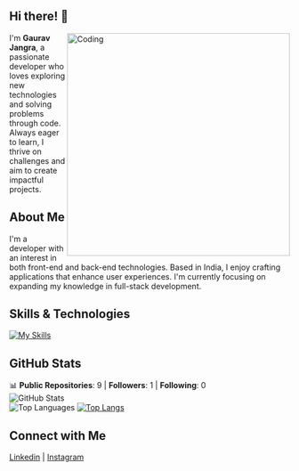 ## Hi there! 👋
<img align="right" alt="Coding" width="400" src="https://media.giphy.com/media/qgQUggAC3Pfv687qPC/giphy.gif" />

I'm **Gaurav Jangra**, a passionate developer who loves exploring new technologies and solving problems through code. Always eager to learn, I thrive on challenges and aim to create impactful projects.

## About Me

I'm a developer with an interest in both front-end and back-end technologies. Based in India, I enjoy crafting applications that enhance user experiences. I'm currently focusing on expanding my knowledge in full-stack development.

## Skills & Technologies

[![My Skills](https://skillicons.dev/icons?i=nodejs,py,c,cpp,nextjs,js,ts,mysql,mongodb,vercel,netlify,npm,aws,tailwind,html,css,postman,figma,express&perline=8)](https://skillicons.dev)

## GitHub Stats
📊 **Public Repositories**: 9  |  **Followers**: 1  |  **Following**: 0  
 ![GitHub Stats](https://github-readme-stats.vercel.app/api?username=gaurav4040&show_icons=true&theme=radical)  
 ![Top Languages](https://github-readme-stats.vercel.app/api/top-langs/?username=gaurav4040&layout=compact&theme=radical)
[![Top Langs](https://github-readme-stats.vercel.app/api/top-langs/?username=gaurav4040&layout=compact&theme=dark)](https://github.com/anuraghazra/github-readme-stats)

## Connect with Me

<a href="https://linkedin.com/in/Gauravjangra-" target="_blank" rel="noopener noreferrer"><Icon /> Linkedin</a> | <a href="https://instagram.com/__gauravjangra" target="_blank" rel="noopener noreferrer"><Icon /> Instagram</a>
